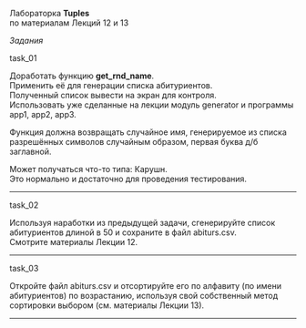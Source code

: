 Лабораторка **Tuples**  
по материалам Лекций 12 и 13  

*Задания*  

task_01  

Доработать функцию **get_rnd_name**.  
Применить её для генерации списка абитуриентов.  
Полученный список вывести на экран для контроля.  
Использовать уже сделанные на лекции модуль generator и программы app1, app2, app3.  

Функция должна возвращать случайное имя, генерируемое из списка разрешённых символов случайным образом, первая буква д/б заглавной.  

Может получаться что-то типа: Карушн.  
Это нормально и достаточно для проведения тестирования.  

---  

task_02  

Используя наработки из предыдущей задачи, сгенерируйте список абитуриентов длиной в 50 и сохраните в файл abiturs.csv.  
Смотрите материалы Лекции 12.  

---  

task_03  

Откройте файл abiturs.csv и отсортируйте его по алфавиту (по имени абитуриентов) по возрастанию, используя свой собственный метод сортировки выбором (см. материалы Лекции 13).  

---  
